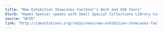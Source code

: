 ```yaml
---
title: "New Exhibition Showcases Faulkner's Work and UVA Years"
blurb: "Hawes Spencer speaks with Small Special Collections Library Curator Molly Schwartzburg, former UVA president John Casteen, and Faulkner’s grandson Paul Summers about Faulkner's life and legacy."
source: "WCVE"
link: "http://ideastations.org/radio/news/new-exhibition-showcases-faulkners-work-and-uva-years"
---
```

